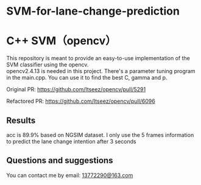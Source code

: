 # SVM-for-lane-change-prediction
# C++ SVM（opencv）

This repository is meant to provide an easy-to-use implementation of the SVM classifier using the opencv. 
<br />
opencv2.4.13 is needed in this project. There's a parameter tuning program in the main.cpp. You can use it to find the best C, gamma and p. 

Original PR: https://github.com/Itseez/opencv/pull/5291

Refactored PR: https://github.com/Itseez/opencv/pull/6096


## Results

acc is 89.9% based on NGSIM dataset. I only use the 5 frames information to predict the lane change intention after 3 seconds 

## Questions and suggestions

You can contact me by email: 13772290@163.com
